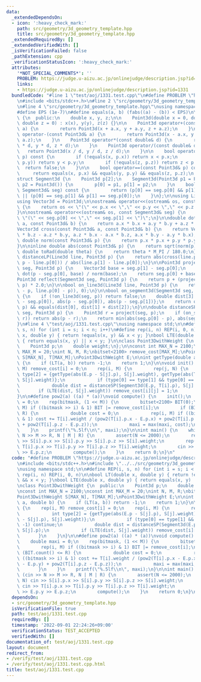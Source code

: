 ```yaml
---
data:
  _extendedDependsOn:
  - icon: ':heavy_check_mark:'
    path: src/geometry/3d_geometry_template.hpp
    title: src/geometry/3d_geometry_template.hpp
  _extendedRequiredBy: []
  _extendedVerifiedWith: []
  _isVerificationFailed: false
  _pathExtension: cpp
  _verificationStatusIcon: ':heavy_check_mark:'
  attributes:
    '*NOT_SPECIAL_COMMENTS*': ''
    PROBLEM: https://judge.u-aizu.ac.jp/onlinejudge/description.jsp?id=1331
    links:
    - https://judge.u-aizu.ac.jp/onlinejudge/description.jsp?id=1331
  bundledCode: "#line 1 \"test/aoj/1331.test.cpp\"\n#define PROBLEM \"https://judge.u-aizu.ac.jp/onlinejudge/description.jsp?id=1331\"\
    \n#include <bits/stdc++.h>\n#line 2 \"src/geometry/3d_geometry_template.hpp\"\n\
    \n#line 4 \"src/geometry/3d_geometry_template.hpp\"\nusing namespace std;\n\n\
    #define EPS (1e-7)\n#define equals(a, b) (fabs((a) - (b)) < EPS)\n\nclass Point3d\
    \ {\n  public:\n    double x, y, z;\n\n    Point3d(double x = 0, double y = 0,\
    \ double z = 0) : x(x), y(y), z(z) {}\n\n    Point3d operator+(const Point3d&\
    \ a) {\n        return Point3d(x + a.x, y + a.y, z + a.z);\n    }\n    Point3d\
    \ operator-(const Point3d& a) {\n        return Point3d(x - a.x, y - a.y, z -\
    \ a.z);\n    }\n    Point3d operator*(const double& d) {\n        return Point3d(x\
    \ * d, y * d, z * d);\n    }\n    Point3d operator/(const double& d) {\n     \
    \   return Point3d(x / d, y / d, z / d);\n    }\n\n    bool operator<(const Point3d&\
    \ p) const {\n        if (!equals(x, p.x)) return x < p.x;\n        if (!equals(y,\
    \ p.y)) return y < p.y;\n        if (!equals(z, p.z)) return z < p.z;\n      \
    \  return false;\n    }\n\n    bool operator==(const Point3d& p) const {\n   \
    \     return equals(x, p.x) && equals(y, p.y) && equals(z, p.z);\n    }\n};\n\n\
    struct Segment3d {\n    Point3d p[2];\n    Segment3d(Point3d p1 = Point3d(), Point3d\
    \ p2 = Point3d()) {\n        p[0] = p1, p[1] = p2;\n    }\n    bool operator==(const\
    \ Segment3d& seg) const {\n        return (p[0] == seg.p[0] && p[1] == seg.p[1])\
    \ || (p[0] == seg.p[1] && p[1] == seg.p[0]);\n    }\n};\n\nusing Line3d = Segment3d;\n\
    using Vector3d = Point3d;\n\nostream& operator<<(ostream& os, const Point3d& p)\
    \ {\n    return os << \"(\" << p.x << \",\" << p.y << \",\" << p.z << \")\";\n\
    }\n\nostream& operator<<(ostream& os, const Segment3d& seg) {\n    return os <<\
    \ \"(\" << seg.p[0] << \",\" << seg.p[1] << \")\";\n}\n\ndouble dot(const Point3d&\
    \ a, const Point3d& b) {\n    return a.x * b.x + a.y * b.y + a.z * b.z;\n}\n\n\
    Vector3d cross(const Point3d& a, const Point3d& b) {\n    return Vector3d(a.y\
    \ * b.z - a.z * b.y, a.z * b.x - a.x * b.z, a.x * b.y - a.y * b.x);\n}\n\ninline\
    \ double norm(const Point3d& p) {\n    return p.x * p.x + p.y * p.y + p.z * p.z;\n\
    }\n\ninline double abs(const Point3d& p) {\n    return sqrt(norm(p));\n}\n\ninline\
    \ double toRad(double theta) {\n    return theta * M_PI / 180.0;\n}\n\ndouble\
    \ distanceLP(Line3d line, Point3d p) {\n    return abs(cross(line.p[1] - line.p[0],\
    \ p - line.p[0])) / abs(line.p[1] - line.p[0]);\n}\n\nPoint3d project(Segment3d\
    \ seg, Point3d p) {\n    Vector3d base = seg.p[1] - seg.p[0];\n    double t =\
    \ dot(p - seg.p[0], base) / norm(base);\n    return seg.p[0] + base * t;\n}\n\n\
    Point3d reflect(Segment3d seg, Point3d p) {\n    return p + (project(seg, p) -\
    \ p) * 2.0;\n}\n\nbool on_line3d(Line3d line, Point3d p) {\n    return equals(abs(cross(line.p[1]\
    \ - p, line.p[0] - p)), 0);\n}\n\nbool on_segment3d(Segment3d seg, Point3d p)\
    \ {\n    if (!on_line3d(seg, p)) return false;\n    double dist[3] = {abs(seg.p[1]\
    \ - seg.p[0]), abs(p - seg.p[0]), abs(p - seg.p[1])};\n    return on_line3d(seg,\
    \ p) && equals(dist[0], dist[1] + dist[2]);\n}\n\ndouble distanceSP(Segment3d\
    \ seg, Point3d p) {\n    Point3d r = project(seg, p);\n    if (on_segment3d(seg,\
    \ r)) return abs(p - r);\n    return min(abs(seg.p[0] - p), abs(seg.p[1] - p));\n\
    }\n#line 4 \"test/aoj/1331.test.cpp\"\nusing namespace std;\n\n#define REP(i,\
    \ s, n) for (int i = s; i < n; i++)\n#define rep(i, n) REP(i, 0, n)\n\nbool LT(double\
    \ x, double y) { return !equals(x, y) && x < y; }\nbool LTE(double x, double y)\
    \ { return equals(x, y) || x < y; }\n\nclass Point3DwithWeight {\n  public:\n\
    \    Point3d p;\n    double weight;\n};\n\nconst int MAX_N = 2100;\nconst int\
    \ MAX_M = 20;\nint N, M, R;\nbitset<2100> remove_cost[MAX_M];\nPoint3DwithWeight\
    \ S[MAX_N], T[MAX_M];\nPoint3DwithWeight E;\n\nint getType(double a, double b)\
    \ {\n    if (LT(a, b)) return -1;\n    return 1;\n}\n\nvoid init() {\n    rep(i,\
    \ M) remove_cost[i] = 0;\n    rep(i, M) {\n        rep(j, N) {\n            int\
    \ type[2] = {getType(abs(E.p - S[j].p), S[j].weight), getType(abs(T[i].p - S[j].p),\
    \ S[j].weight)};\n            if (type[0] == type[1] && type[0] == -1) continue;\n\
    \            double dist = distanceSP(Segment3d(E.p, T[i].p), S[j].p);\n     \
    \       if (LTE(dist, S[j].weight)) remove_cost[i][j] = 1;\n        }\n    }\n\
    }\n\n#define pow2(a) ((a) * (a))\nvoid compute() {\n    init();\n    double maxi\
    \ = 0;\n    rep(bitmask, (1 << M)) {\n        bitset<2100> BIT(0);\n        rep(i,\
    \ M) if ((bitmask >> i) & 1) BIT |= remove_cost[i];\n        if (BIT.count() <=\
    \ R) {\n            double cost = 0;\n            rep(i, M) if ((bitmask >> i)\
    \ & 1) cost += T[i].weight / (pow2(T[i].p.x - E.p.x) + pow2(T[i].p.y - E.p.y)\
    \ + pow2(T[i].p.z - E.p.z));\n            maxi = max(maxi, cost);\n        }\n\
    \    }\n    printf(\"%.5lf\\n\", maxi);\n}\n\nint main() {\n    while (cin >>\
    \ N >> M >> R, N | M | R) {\n        assert(N <= 2000);\n        rep(i, N) cin\
    \ >> S[i].p.x >> S[i].p.y >> S[i].p.z >> S[i].weight;\n        rep(i, M) cin >>\
    \ T[i].p.x >> T[i].p.y >> T[i].p.z >> T[i].weight;\n        cin >> E.p.x >> E.p.y\
    \ >> E.p.z;\n        compute();\n    }\n    return 0;\n}\n"
  code: "#define PROBLEM \"https://judge.u-aizu.ac.jp/onlinejudge/description.jsp?id=1331\"\
    \n#include <bits/stdc++.h>\n#include \"../../src/geometry/3d_geometry_template.hpp\"\
    \nusing namespace std;\n\n#define REP(i, s, n) for (int i = s; i < n; i++)\n#define\
    \ rep(i, n) REP(i, 0, n)\n\nbool LT(double x, double y) { return !equals(x, y)\
    \ && x < y; }\nbool LTE(double x, double y) { return equals(x, y) || x < y; }\n\
    \nclass Point3DwithWeight {\n  public:\n    Point3d p;\n    double weight;\n};\n\
    \nconst int MAX_N = 2100;\nconst int MAX_M = 20;\nint N, M, R;\nbitset<2100> remove_cost[MAX_M];\n\
    Point3DwithWeight S[MAX_N], T[MAX_M];\nPoint3DwithWeight E;\n\nint getType(double\
    \ a, double b) {\n    if (LT(a, b)) return -1;\n    return 1;\n}\n\nvoid init()\
    \ {\n    rep(i, M) remove_cost[i] = 0;\n    rep(i, M) {\n        rep(j, N) {\n\
    \            int type[2] = {getType(abs(E.p - S[j].p), S[j].weight), getType(abs(T[i].p\
    \ - S[j].p), S[j].weight)};\n            if (type[0] == type[1] && type[0] ==\
    \ -1) continue;\n            double dist = distanceSP(Segment3d(E.p, T[i].p),\
    \ S[j].p);\n            if (LTE(dist, S[j].weight)) remove_cost[i][j] = 1;\n \
    \       }\n    }\n}\n\n#define pow2(a) ((a) * (a))\nvoid compute() {\n    init();\n\
    \    double maxi = 0;\n    rep(bitmask, (1 << M)) {\n        bitset<2100> BIT(0);\n\
    \        rep(i, M) if ((bitmask >> i) & 1) BIT |= remove_cost[i];\n        if\
    \ (BIT.count() <= R) {\n            double cost = 0;\n            rep(i, M) if\
    \ ((bitmask >> i) & 1) cost += T[i].weight / (pow2(T[i].p.x - E.p.x) + pow2(T[i].p.y\
    \ - E.p.y) + pow2(T[i].p.z - E.p.z));\n            maxi = max(maxi, cost);\n \
    \       }\n    }\n    printf(\"%.5lf\\n\", maxi);\n}\n\nint main() {\n    while\
    \ (cin >> N >> M >> R, N | M | R) {\n        assert(N <= 2000);\n        rep(i,\
    \ N) cin >> S[i].p.x >> S[i].p.y >> S[i].p.z >> S[i].weight;\n        rep(i, M)\
    \ cin >> T[i].p.x >> T[i].p.y >> T[i].p.z >> T[i].weight;\n        cin >> E.p.x\
    \ >> E.p.y >> E.p.z;\n        compute();\n    }\n    return 0;\n}\n"
  dependsOn:
  - src/geometry/3d_geometry_template.hpp
  isVerificationFile: true
  path: test/aoj/1331.test.cpp
  requiredBy: []
  timestamp: '2022-09-01 22:24:26+09:00'
  verificationStatus: TEST_ACCEPTED
  verifiedWith: []
documentation_of: test/aoj/1331.test.cpp
layout: document
redirect_from:
- /verify/test/aoj/1331.test.cpp
- /verify/test/aoj/1331.test.cpp.html
title: test/aoj/1331.test.cpp
---
```

